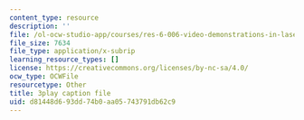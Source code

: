 ```yaml
---
content_type: resource
description: ''
file: /ol-ocw-studio-app/courses/res-6-006-video-demonstrations-in-lasers-and-optics-spring-2008/d81448d693dd74b0aa05743791db62c9_DuPbUcsmNuI.srt
file_size: 7634
file_type: application/x-subrip
learning_resource_types: []
license: https://creativecommons.org/licenses/by-nc-sa/4.0/
ocw_type: OCWFile
resourcetype: Other
title: 3play caption file
uid: d81448d6-93dd-74b0-aa05-743791db62c9
---
```


